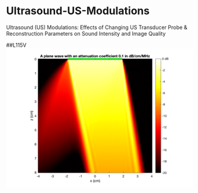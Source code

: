 # Ultrasound-US-Modulations
Ultrasound (US) Modulations: Effects of Changing US Transducer Probe &amp; Reconstruction Parameters on Sound Intensity and Image Quality

##L115V
![](/L115V/0.1/all.gif)
